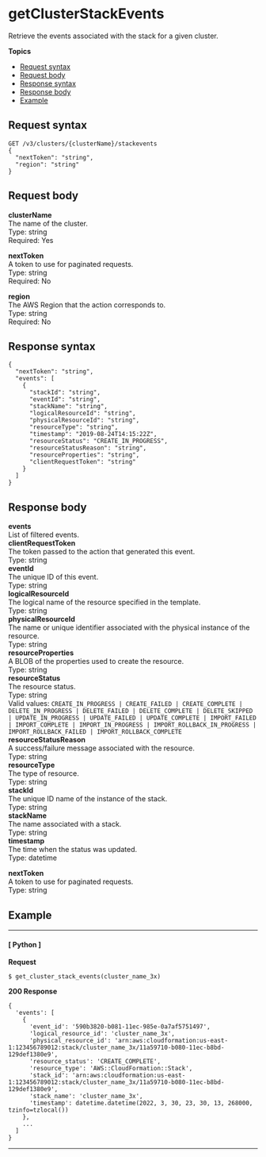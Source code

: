 # getClusterStackEvents<a name="get-cluster-stack-events"></a>

Retrieve the events associated with the stack for a given cluster\.

**Topics**
+ [Request syntax](#get-cluster-stack-events-request)
+ [Request body](#get-cluster-stack-events-request-body)
+ [Response syntax](#get-cluster-stack-events-response)
+ [Response body](#get-cluster-stack-events-response-body)
+ [Example](#get-cluster-stack-events-example)

## Request syntax<a name="get-cluster-stack-events-request"></a>

```
GET /v3/clusters/{clusterName}/stackevents
{
  "nextToken": "string",
  "region": "string"
}
```

## Request body<a name="get-cluster-stack-events-request-body"></a>

**clusterName**  
The name of the cluster\.  
Type: string  
Required: Yes

**nextToken**  
A token to use for paginated requests\.  
Type: string  
Required: No

**region**  
The AWS Region that the action corresponds to\.  
Type: string  
Required: No

## Response syntax<a name="get-cluster-stack-events-response"></a>

```
{
  "nextToken": "string",
  "events": [
    {
      "stackId": "string",
      "eventId": "string",
      "stackName": "string",
      "logicalResourceId": "string",
      "physicalResourceId": "string",
      "resourceType": "string",
      "timestamp": "2019-08-24T14:15:22Z",
      "resourceStatus": "CREATE_IN_PROGRESS",
      "resourceStatusReason": "string",
      "resourceProperties": "string",
      "clientRequestToken": "string"
    }
  ]
}
```

## Response body<a name="get-cluster-stack-events-response-body"></a>

**events**  
List of filtered events\.    
**clientRequestToken**  
The token passed to the action that generated this event\.  
Type: string  
**eventId**  
The unique ID of this event\.  
Type: string  
**logicalResourceId**  
The logical name of the resource specified in the template\.  
Type: string  
**physicalResourceId**  
The name or unique identifier associated with the physical instance of the resource\.  
Type: string  
**resourceProperties**  
A BLOB of the properties used to create the resource\.  
Type: string  
**resourceStatus**  
The resource status\.  
Type: string  
Valid values: `CREATE_IN_PROGRESS | CREATE_FAILED | CREATE_COMPLETE | DELETE_IN_PROGRESS | DELETE_FAILED | DELETE_COMPLETE | DELETE_SKIPPED | UPDATE_IN_PROGRESS | UPDATE_FAILED | UPDATE_COMPLETE | IMPORT_FAILED | IMPORT_COMPLETE | IMPORT_IN_PROGRESS | IMPORT_ROLLBACK_IN_PROGRESS | IMPORT_ROLLBACK_FAILED | IMPORT_ROLLBACK_COMPLETE`  
**resourceStatusReason**  
A success/failure message associated with the resource\.  
Type: string  
**resourceType**  
The type of resource\.  
Type: string  
**stackId**  
The unique ID name of the instance of the stack\.  
Type: string  
**stackName**  
The name associated with a stack\.  
Type: string  
**timestamp**  
The time when the status was updated\.  
Type: datetime

**nextToken**  
A token to use for paginated requests\.  
Type: string

## Example<a name="get-cluster-stack-events-example"></a>

------
#### [ Python ]

**Request**

```
$ get_cluster_stack_events(cluster_name_3x)
```

**200 Response**

```
{
  'events': [
    {
      'event_id': '590b3820-b081-11ec-985e-0a7af5751497',
      'logical_resource_id': 'cluster_name_3x',
      'physical_resource_id': 'arn:aws:cloudformation:us-east-1:123456789012:stack/cluster_name_3x/11a59710-b080-11ec-b8bd-129def1380e9',
      'resource_status': 'CREATE_COMPLETE',
      'resource_type': 'AWS::CloudFormation::Stack',
      'stack_id': 'arn:aws:cloudformation:us-east-1:123456789012:stack/cluster_name_3x/11a59710-b080-11ec-b8bd-129def1380e9',
      'stack_name': 'cluster_name_3x',
      'timestamp': datetime.datetime(2022, 3, 30, 23, 30, 13, 268000, tzinfo=tzlocal())
    },
    ...
  ]
}
```

------